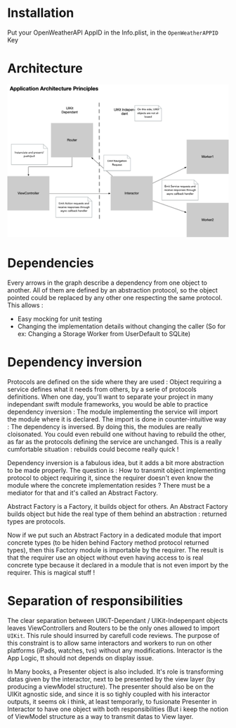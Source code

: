 # Installation

Put your OpenWeatherAPI AppID in the Info.plist, in the `OpenWeatherAPPID` Key


# Architecture

![Clean architecture approach](Doc/AppArchitecturePrinciples.png)

# Dependencies

Every arrows in the graph describe a dependency from one object to another.
All of them are defined by an abstraction protocol, so the object pointed could be replaced by any other one respecting the same protocol.  This allows :
- Easy mocking for unit testing
- Changing the implementation details without changing the caller (So for ex: Changing a Storage Worker from UserDefault to SQLite) 

# Dependency inversion

Protocols are defined on the side where they are used : Object requiring a service defines what it needs from others, by a serie of protocols definitions. When one day, you'll want to separate your project in many independant swift module frameworks, you would be able to practice dependency inversion : The module implementing the service will import the module where it is declared. The import is done in counter-intuitive way : The dependency is inversed. By doing this, the modules are really cloisonated. You could even rebuild one without having to rebuild the other, as far as the protocols defining the service are unchanged. This is a really cumfortable situation : rebuilds could become really quick !

Dependency inversion is a fabulous idea, but it adds a bit more abstraction to be made properly. The question is : How to transmit object implementing protocol to object requiring it, since the requirer doesn't even know the module where the concrete implementation resides ? There must be a mediator for that and it's called an Abstract Factory.

Abstract Factory is a Factory, it builds object for others.
An Abstract Factory builds object but hide the real type of them behind an abstraction : returned types are protocols.

Now if we put such an Abstract Factory in a dedicated module that import concrete types (to be hiden behind Factory method protocol returned types), then this Factory module is importable by the requirer. The result is that the requirer use an object without even having access to is real concrete type because it declared in a module that is not even import by the requirer. This is magical stuff !


# Separation of responsibilities

The clear separation between UIKiT-Dependant / UIKit-Indepenpant objects leaves ViewControllers and Routers to be the only ones allowed to ìmport `UIKit`. This rule should insurred by carefull code reviews. The purpose of this constraint is to allow same interactors and workers to run on other platforms (iPads, watches, tvs) without any modifications. 
Interactor is the App Logic, tt should not depends on display issue.

In Many books, a Presenter object is also included. It's role is transforming datas given by the interactor, next to be presented by the view layer (by producing a viewModel structure). The presenter should also be on the UIKit agnostic side, and since it is so tighly coupled with his interactor outputs, it seems ok i think, at least temporarly, to fusionate Presenter in Interactor to have one object with both responsibilities (But i keep the notion of ViewModel structure as a way to transmit datas to View layer.

